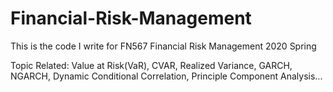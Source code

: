 # Financial-Risk-Management
This is the code I write for FN567 Financial Risk Management 2020 Spring

Topic Related: Value at Risk(VaR), CVAR, Realized Variance, GARCH, NGARCH, Dynamic Conditional Correlation, Principle Component Analysis...
